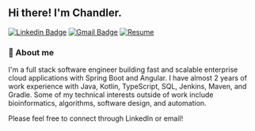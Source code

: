 ## Hi there! I'm Chandler.

[![Linkedin Badge](https://img.shields.io/badge/-chandlerklein-blue?style=flat-square&logo=Linkedin&logoColor=white&link=https://www.linkedin.com/in/chandlerklein/)](https://www.linkedin.com/in/chandlerklein/) 
[![Gmail Badge](https://img.shields.io/badge/-kleinc16@gmail.com-c14438?style=flat-square&logo=Gmail&logoColor=white&link=mailto:kleinc16@gmail.com)](mailto:kleinc16@gmail.com)
[![Resume](https://img.shields.io/badge/-R%C3%A9sum%C3%A9-brightgreen)](https://github.com/chandlerklein/chandlerklein/blob/main/Resume.pdf)

### 🤔 About me
I'm a full stack software engineer building fast and scalable enterprise cloud applications with Spring Boot and Angular. I have almost 2 years of work experience with Java, Kotlin, TypeScript, SQL, Jenkins, Maven, and Gradle. Some of my technical interests outside of work include bioinformatics, algorithms, software design, and automation.

Please feel free to connect through LinkedIn or email!
